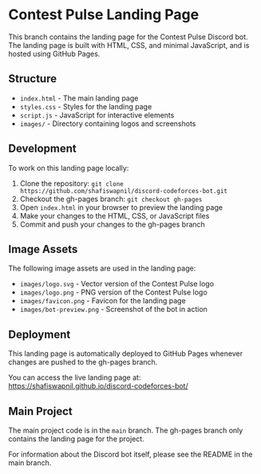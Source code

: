 # Contest Pulse Landing Page

This branch contains the landing page for the Contest Pulse Discord bot. The landing page is built with HTML, CSS, and minimal JavaScript, and is hosted using GitHub Pages.

## Structure

- `index.html` - The main landing page
- `styles.css` - Styles for the landing page
- `script.js` - JavaScript for interactive elements
- `images/` - Directory containing logos and screenshots

## Development

To work on this landing page locally:

1. Clone the repository: `git clone https://github.com/shafiswapnil/discord-codeforces-bot.git`
2. Checkout the gh-pages branch: `git checkout gh-pages`
3. Open `index.html` in your browser to preview the landing page
4. Make your changes to the HTML, CSS, or JavaScript files
5. Commit and push your changes to the gh-pages branch

## Image Assets

The following image assets are used in the landing page:

- `images/logo.svg` - Vector version of the Contest Pulse logo
- `images/logo.png` - PNG version of the Contest Pulse logo
- `images/favicon.png` - Favicon for the landing page
- `images/bot-preview.png` - Screenshot of the bot in action

## Deployment

This landing page is automatically deployed to GitHub Pages whenever changes are pushed to the gh-pages branch.

You can access the live landing page at: https://shafiswapnil.github.io/discord-codeforces-bot/

## Main Project

The main project code is in the `main` branch. The gh-pages branch only contains the landing page for the project.

For information about the Discord bot itself, please see the README in the main branch.

